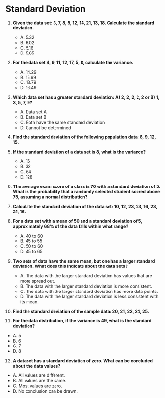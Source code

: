 # Standard Deviation

1. **Given the data set: 3, 7, 8, 5, 12, 14, 21, 13, 18. Calculate the standard deviation.**
   - A. 5.32
   - B. 6.02
   - C. 5.16
   - D. 5.85

2. **For the data set 4, 9, 11, 12, 17, 5, 8, calculate the variance.**
   - A. 14.29
   - B. 15.69
   - C. 13.79
   - D. 16.49

3. **Which data set has a greater standard deviation: A) 2, 2, 2, 2, 2 or B) 1, 3, 5, 7, 9?**
   - A. Data set A
   - B. Data set B
   - C. Both have the same standard deviation
   - D. Cannot be determined

4. **Find the standard deviation of the following population data: 6, 9, 12, 15.**

5. **If the standard deviation of a data set is 8, what is the variance?**
   - A. 16
   - B. 32
   - C. 64
   - D. 128

6. **The average exam score of a class is 70 with a standard deviation of 5. What is the probability that a randomly selected student scored above 75, assuming a normal distribution?**

7. **Calculate the standard deviation of the data set: 10, 12, 23, 23, 16, 23, 21, 16.**

8. **For a data set with a mean of 50 and a standard deviation of 5, approximately 68% of the data falls within what range?**
   - A. 40 to 60
   - B. 45 to 55
   - C. 50 to 60
   - D. 45 to 65

9. **Two sets of data have the same mean, but one has a larger standard deviation. What does this indicate about the data sets?**
   - A. The data with the larger standard deviation has values that are more spread out.
   - B. The data with the larger standard deviation is more consistent.
   - C. The data with the larger standard deviation has more data points.
   - D. The data with the larger standard deviation is less consistent with its mean.

10. **Find the standard deviation of the sample data: 20, 21, 22, 24, 25.**

11. **For the data distribution, if the variance is 49, what is the standard deviation?**
   - A. 5
   - B. 6
   - C. 7
   - D. 8

12. **A dataset has a standard deviation of zero. What can be concluded about the data values?**
   - A. All values are different.
   - B. All values are the same.
   - C. Most values are zero.
   - D. No conclusion can be drawn.